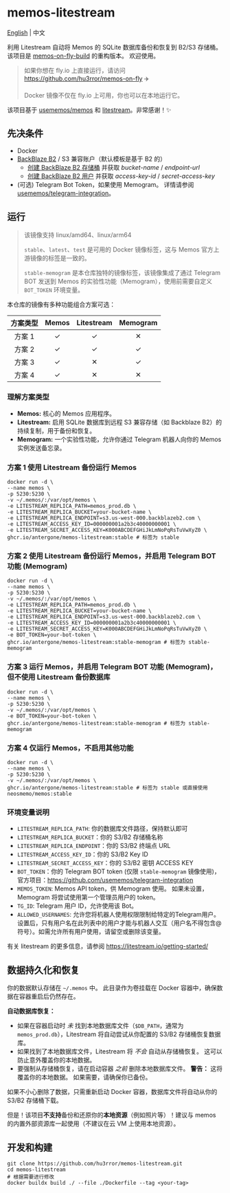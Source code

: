 # memos-litestream

[English](README.md) | 中文

利用 Litestream 自动将 Memos 的 SQLite 数据库备份和恢复到 B2/S3 存储桶。 该项目是 [memos-on-fly-build](https://github.com/hu3rror/memos-on-fly-build) 的重构版本。 欢迎使用。

> 如果你想在 fly.io 上直接运行，请访问 https://github.com/hu3rror/memos-on-fly ✈️
>
> Docker 镜像不仅在 fly.io 上可用，你也可以在本地运行它。

该项目基于 [usememos/memos](https://github.com/usememos/memos) 和 [litestream](https://github.com/benbjohnson/litestream)。非常感谢！✨

## 先决条件

- Docker
- [BackBlaze B2](https://www.backblaze.com/) / S3 兼容账户（默认模板是基于 B2 的）
  - [创建 BackBlaze B2 存储桶](https://litestream.io/guides/backblaze/#create-a-bucket) 并获取 _bucket-name_ / _endpoint-url_
  - [创建 BackBlaze B2 用户](https://litestream.io/guides/backblaze/#create-a-user) 并获取 _access-key-id_ / _secret-access-key_
- (可选) Telegram Bot Token，如果使用 Memogram。 详情请参阅 [usememos/telegram-integration](https://github.com/usememos/telegram-integration)。

## 运行

> 该镜像支持 linux/amd64、linux/arm64
>
> `stable`、`latest`、`test` 是可用的 Docker 镜像标签，这与 Memos 官方上游镜像的标签是一致的。
>
> `stable-memogram` 是本仓库独特的镜像标签，该镜像集成了通过 Telegram BOT 发送到 Memos 的实验性功能（Memogram），使用前需要自定义 `BOT_TOKEN` 环境变量。

本仓库的镜像有多种功能组合方案可选：

| 方案类型 | Memos | Litestream | Memogram |
| :--: | :---: | :--------: | :------: |
| 方案 1  |   ✓   |     ✓      |    ✕     |
| 方案 2  |   ✓   |     ✓      |    ✓     |
| 方案 3  |   ✓   |     ✕      |    ✓     |
| 方案 4  |   ✓   |     ✕      |    ✕     |

### 理解方案类型

*   **Memos:** 核心的 Memos 应用程序。
*   **Litestream:** 启用 SQLite 数据库到远程 S3 兼容存储（如 Backblaze B2）的持续复制，用于备份和恢复。
*   **Memogram:** 一个实验性功能，允许你通过 Telegram 机器人向你的 Memos 实例发送备忘录。

### 方案 1 使用 Litestream 备份运行 Memos

```shell
docker run -d \
--name memos \
-p 5230:5230 \
-v ~/.memos/:/var/opt/memos \
-e LITESTREAM_REPLICA_PATH=memos_prod.db \
-e LITESTREAM_REPLICA_BUCKET=your-bucket-name \
-e LITESTREAM_REPLICA_ENDPOINT=s3.us-west-000.backblazeb2.com \
-e LITESTREAM_ACCESS_KEY_ID=000000001a2b3c40000000001 \
-e LITESTREAM_SECRET_ACCESS_KEY=K000ABCDEFGHiJkLmNoPqRsTuVwXyZ0 \
ghcr.io/antergone/memos-litestream:stable # 标签为 stable
```

### 方案 2 使用 Litestream 备份运行 Memos，并启用 Telegram BOT 功能 (Memogram)

```shell
docker run -d \
--name memos \
-p 5230:5230 \
-v ~/.memos/:/var/opt/memos \
-e LITESTREAM_REPLICA_PATH=memos_prod.db \
-e LITESTREAM_REPLICA_BUCKET=your-bucket-name \
-e LITESTREAM_REPLICA_ENDPOINT=s3.us-west-000.backblazeb2.com \
-e LITESTREAM_ACCESS_KEY_ID=000000001a2b3c40000000001 \
-e LITESTREAM_SECRET_ACCESS_KEY=K000ABCDEFGHiJkLmNoPqRsTuVwXyZ0 \
-e BOT_TOKEN=your-bot-token \
ghcr.io/antergone/memos-litestream:stable-memogram # 标签为 stable-memogram
```

### 方案 3 运行 Memos，并启用 Telegram BOT 功能 (Memogram)，但不使用 Litestream 备份数据库

```shell
docker run -d \
--name memos \
-p 5230:5230 \
-v ~/.memos/:/var/opt/memos \
-e BOT_TOKEN=your-bot-token \
ghcr.io/antergone/memos-litestream:stable-memogram # 标签为 stable-memogram
```

### 方案 4 仅运行 Memos，不启用其他功能

```shell
docker run -d \
--name memos \
-p 5230:5230 \
-v ~/.memos/:/var/opt/memos \
ghcr.io/antergone/memos-litestream:stable # 标签为 stable 或直接使用 neosmemo/memos:stable
```

### 环境变量说明

- `LITESTREAM_REPLICA_PATH`: 你的数据库文件路径，保持默认即可
- `LITESTREAM_REPLICA_BUCKET`：你的 S3/B2 存储桶名称
- `LITESTREAM_REPLICA_ENDPOINT`：你的 S3/B2 终端点 URL
- `LITESTREAM_ACCESS_KEY_ID`：你的 S3/B2 Key ID
- `LITESTREAM_SECRET_ACCESS_KEY`：你的 S3/B2 密钥 ACCESS KEY
- `BOT_TOKEN`：你的 Telegram BOT token (仅限 `stable-memogram` 镜像使用)，官方项目：https://github.com/usememos/telegram-integration
- `MEMOS_TOKEN`: Memos API token，供 Memogram 使用。 如果未设置，Memogram 将尝试使用第一个管理员用户的 token。
- `TG_ID`: Telegram 用户 ID，允许使用该 Bot。
- `ALLOWED_USERNAMES`: 允许您将机器人使用权限限制给特定的Telegram用户。设置后，只有用户名在此列表中的用户才能与机器人交互（用户名不得包含@符号）。如需允许所有用户使用，请留空或删除该变量。

有关 litestream 的更多信息，请参阅 https://litestream.io/getting-started/

## 数据持久化和恢复

你的数据默认存储在 `~/.memos` 中。 此目录作为卷挂载在 Docker 容器中，确保数据在容器重启后仍然存在。

**自动数据库恢复：**

*   如果在容器启动时 *未* 找到本地数据库文件（`$DB_PATH`，通常为 `memos_prod.db`），Litestream 将自动尝试从你配置的 S3/B2 存储桶恢复数据库。
*   如果找到了本地数据库文件，Litestream 将 *不会* 自动从存储桶恢复。 这可以防止意外覆盖你的本地数据。
*   要强制从存储桶恢复，请在启动容器 *之前* 删除本地数据库文件。 **警告：** 这将覆盖你的本地数据。 如果需要，请确保你已备份。

如果不小心删除了数据，只需重新启动 Docker 容器，数据库文件将自动从你的 S3/B2 存储桶下载。

但是！该项目**不支持**备份和还原你的**本地资源**（例如照片等）！建议与 memos 的内置外部资源库一起使用（不建议在云 VM 上使用本地资源）。

## 开发和构建

```shell
git clone https://github.com/hu3rror/memos-litestream.git
cd memos-litestream
# 根据需要进行修改
docker buildx build ./ --file ./Dockerfile --tag <your-tag>
```